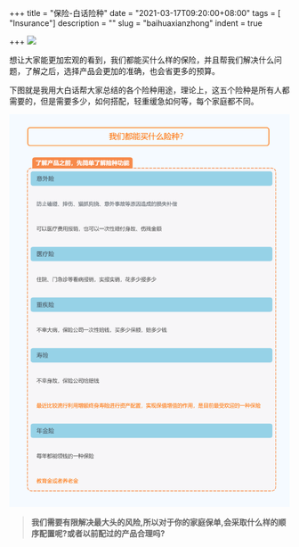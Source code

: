 +++
title = "保险-白话险种"
date = "2021-03-17T09:20:00+08:00"
tags = [ "Insurance"]
description = ""
slug = "baihuaxianzhong"
indent = true

+++
![](3-elements-of-policy.jpg?raw=true)

想让大家能更加宏观的看到，我们都能买什么样的保险，并且帮我们解决什么问题，了解之后，选择产品会更加的准确，也会省更多的预算。

下图就是我用大白话帮大家总结的各个险种用途，理论上，这五个险种是所有人都需要的，但是需要多少，如何搭配，轻重缓急如何等，每个家庭都不同。

![image-20210317092526134](https://github.com/worldofrorrim/worldofrorrim.github.io/blob/master/static/images/image-20210317092526134.png?raw=true)

> **我们需要有限解决最大头的风险,所以对于你的家庭保单,会采取什么样的顺序配置呢?或者以前配过的产品合理吗?**
